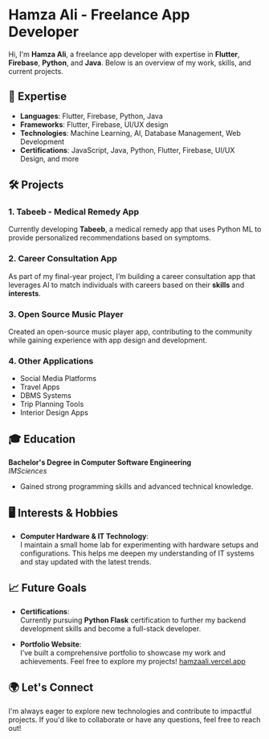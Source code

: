 # Hamza Ali - Freelance App Developer

Hi, I'm **Hamza Ali**, a freelance app developer with expertise in **Flutter**, **Firebase**, **Python**, and **Java**. Below is an overview of my work, skills, and current projects.

## 🚀 Expertise

- **Languages**: Flutter, Firebase, Python, Java
- **Frameworks**: Flutter, Firebase, UI/UX design
- **Technologies**: Machine Learning, AI, Database Management, Web Development
- **Certifications**: JavaScript, Java, Python, Flutter, Firebase, UI/UX Design, and more

## 🛠️ Projects

### 1. **Tabeeb** - Medical Remedy App
Currently developing **Tabeeb**, a medical remedy app that uses Python ML to provide personalized recommendations based on symptoms.

### 2. **Career Consultation App** 
As part of my final-year project, I’m building a career consultation app that leverages AI to match individuals with careers based on their **skills** and **interests**.

### 3. **Open Source Music Player**
Created an open-source music player app, contributing to the community while gaining experience with app design and development.

### 4. **Other Applications**
- Social Media Platforms
- Travel Apps
- DBMS Systems
- Trip Planning Tools
- Interior Design Apps

## 🎓 Education

**Bachelor's Degree in Computer Software Engineering**  
*IMSciences*  
- Gained strong programming skills and advanced technical knowledge.

## 🖥️ Interests & Hobbies

- **Computer Hardware & IT Technology**:  
I maintain a small home lab for experimenting with hardware setups and configurations. This helps me deepen my understanding of IT systems and stay updated with the latest trends.

## 📈 Future Goals

- **Certifications**:  
Currently pursuing **Python Flask** certification to further my backend development skills and become a full-stack developer.
  
- **Portfolio Website**:  
I’ve built a comprehensive portfolio to showcase my work and achievements. Feel free to explore my projects!
 [hamzaali.vercel.app](https://hamzaali.vercel.app/)

## 🌍 Let's Connect

I'm always eager to explore new technologies and contribute to impactful projects. If you'd like to collaborate or have any questions, feel free to reach out!
